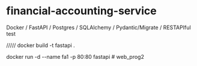 # financial-accounting-service
Docker / FastAPI / Postgres /  SQLAlchemy / Pydantic/Migrate / RESTAPIful
 test


/////
docker build -t fastapi .

docker run -d --name fa1 -p 80:80 fastapi  # web_prog2
